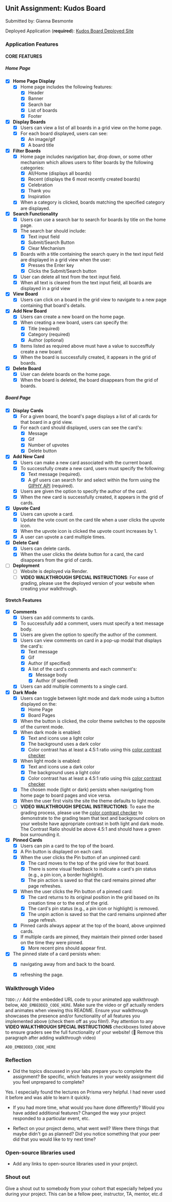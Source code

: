 ## Unit Assignment: Kudos Board

Submitted by: Gianna Besmonte

Deployed Application (**required**): [Kudos Board Deployed Site](https://kudos-board-frontend-qcyu.onrender.com/)

### Application Features

#### CORE FEATURES

##### Home Page

- [X] **Home Page Display**
  - [X] Home page includes the following features:
    - [X] Header
    - [X] Banner
    - [X] Search bar
    - [X] List of boards
    - [X] Footer
- [X] **Display Boards**
  - [X] Users can view a list of all boards in a grid view on the home page.
  - [X] For each board displayed, users can see:
    - [X] An image/gif
    - [X] A board title
- [X] **Filter Boards**
  - [X] Home page includes navigation bar, drop down, or some other mechanism which allows users to filter boards by the following categories:
    - [X] All/Home (displays all boards)
    - [X] Recent (displays the 6 most recently created boards)
    - [X] Celebration
    - [X] Thank you
    - [X] Inspiration
  - [X] When a category is clicked, boards matching the specified category are displayed.
- [X] **Search Functionality**
  - [X] Users can use a search bar to search for boards by title on the home page.
  - [X] The search bar should include:
    - [X] Text input field
    - [X] Submit/Search Button
    - [X] Clear Mechanism
  - [X] Boards with a title containing the search query in the text input field are displayed in a grid view when the user:
    - [X] Presses the Enter key
    - [X] Clicks the Submit/Search button
  - [X] User can delete all text from the text input field.
  - [X] When all text is cleared from the text input field, all boards are displayed in a grid view
- [X] **View Board**
  - [X] Users can click on a board in the grid view to navigate to a new page containing that board's details.
- [X] **Add New Board**
  - [X] Users can create a new board on the home page.
  - [X] When creating a new board, users can specify the:
    - [X] Title (required)
    - [X] Category (required)
    - [X] Author (optional)
  - [X] Items listed as required above must have a value to succesffuly create a new board.
  - [X] When the board is successfully created, it appears in the grid of boards.
- [X] **Delete Board**
  - [X] User can delete boards on the home page.
  - [X] When the board is deleted, the board disappears from the grid of boards.

##### Board Page

- [X] **Display Cards**
  - [X] For a given board, the board's page displays a list of all cards for that board in a grid view.
  - [X] For each card should displayed, users can see the card's:
    - [X] Message
    - [X] Gif
    - [X] Number of upvotes
    - [X] Delete button
- [X] **Add New Card**
  - [X] Users can make a new card associated with the current board.
  - [X] To successfully create a new card, users must specify the following:
    - [X] Text message (required).
    - [X] A gif users can search for and select within the form using the [GIPHY API](https://developers.giphy.com/docs/api/) (required).
  - [X] Users are given the option to specify the author of the card.
  - [X] When the new card is successfully created, it appears in the grid of cards.
- [X] **Upvote Card**
  - [X] Users can upvote a card.
  - [X] Update the vote count on the card tile when a user clicks the upvote icon.
  - [X] When the upvote icon is clicked the upvote count increases by 1.
  - [X] A user can upvote a card multiple times.
- [X] **Delete Card**
  - [X] Users can delete cards.
  - [X] When the user clicks the delete button for a card, the card disappears from the grid of cards.
- [ ] **Deployment**
  - [ ] Website is deployed via Render.
  - [ ] **VIDEO WALKTHROUGH SPECIAL INSTRUCTIONS**: For ease of grading, please use the deployed version of your website when creating your walkthrough.

####  Stretch Features

- [X] **Comments**
  - [X] Users can add comments to cards.
  - [X] To successfully add a comment, users must specify a text message body.
  - [X] Users are given the option to specify the author of the comment.
  - [X] Users can view comments on card in a pop-up modal that displays the card's:
    - [X] Text message
    - [X] Gif
    - [X] Author (if specified)
    - [X] A list of the card's comments and each comment's:
      - [X] Message body
      - [X] Author (if specified)
  - [X] Users can add multiple comments to a single card.
- [X] **Dark Mode**
  - [X] Users can toggle between light mode and dark mode using a button displayed on the:
    - [X] Home Page
    - [X] Board Pages
  - [X] When the button is clicked, the color theme switches to the opposite of the current mode.
  - [X] When dark mode is enabled:
    - [X] Text and icons use a light color
    - [X] The background uses a dark color
    - [X] Color contrast has at least a 4.5:1 ratio using this [color contrast checker](https://webaim.org/resources/contrastchecker/)
  - [X] When light mode is enabled:
    - [X] Text and icons use a dark color
    - [X] The background uses a light color
    - [X] Color contrast has at least a 4.5:1 ratio using this [color contrast checker](https://webaim.org/resources/contrastchecker/)
  - [X] The chosen mode (light or dark) persists when navigating from home page to board pages and vice versa.
  - [X] When the user first visits the site the theme defaults to light mode.
  - [ ] **VIDEO WALKTHROUGH SPECIAL INSTRUCTIONS**: To ease the grading process, please use the [color contrast checker](https://webaim.org/resources/contrastchecker/) to demonstrate to the grading team that text and background colors on your website have appropriate contrast in both light and dark mode. The Contrast Ratio should be above 4.5:1 and should have a green box surrounding it.
- [X] **Pinned Cards**
  - [X] Users can pin a card to the top of the board.
  - [X] A Pin button is displayed on each card.
  - [X] When the user clicks the Pin button of an unpinned card:
    - [X] The card moves to the top of the grid view for that board.
    - [X] There is some visual feedback to indicate a card's pin status (e.g., a pin icon, a border highlight).
    - [X] The pin action is saved so that the card remains pinned after page refreshes.
  - [X] When the user clicks the Pin button of a pinned card:
    - [X] The card returns to its original position in the grid based on its creation time or to the end of the grid.
    - [X] The card's pin status (e.g., a pin icon or highlight)  is removed.
    - [X] The unpin action is saved so that the card remains unpinned after page refresh.
  - [X] Pinned cards always appear at the top of the board, above unpinned cards.
  - [X] If multiple cards are pinned, they maintain their pinned order based on the time they were pinned.
    - [X] More recent pins should appear first.
- [X] The pinned state of a card persists when:
  - [X] navigating away from and back to the board.
  - [X] refreshing the page.



### Walkthrough Video

`TODO://` Add the embedded URL code to your animated app walkthrough below, `ADD_EMBEDDED_CODE_HERE`. Make sure the video or gif actually renders and animates when viewing this README. Ensure your walkthrough showcases the presence and/or functionality of all features you implemented above (check them off as you film!). Pay attention to any **VIDEO WALKTHROUGH SPECIAL INSTRUCTIONS** checkboxes listed above to ensure graders see the full functionality of your website! (🚫 Remove this paragraph after adding walkthrough video)

`ADD_EMBEDDED_CODE_HERE`

### Reflection

* Did the topics discussed in your labs prepare you to complete the assignment? Be specific, which features in your weekly assignment did you feel unprepared to complete?

Yes. I especially found the lectures on Prisma very helpful. I had never used it before and was able to learn it quickly.

* If you had more time, what would you have done differently? Would you have added additional features? Changed the way your project responded to a particular event, etc.



* Reflect on your project demo, what went well? Were there things that maybe didn't go as planned? Did you notice something that your peer did that you would like to try next time?



### Open-source libraries used

- Add any links to open-source libraries used in your project.

### Shout out

Give a shout out to somebody from your cohort that especially helped you during your project. This can be a fellow peer, instructor, TA, mentor, etc.d
